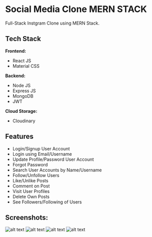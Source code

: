 # Social Media Clone MERN STACK
Full-Stack Instgram Clone using MERN Stack.

## Tech Stack
**Frontend:**

* React JS
* Material CSS

**Backend:**

* Node JS
* Express JS
* MongoDB
* JWT

**Cloud Storage:**

* Cloudinary

## Features
- Login/Signup User Account
- Login using Email/Username
- Update Profile/Password User Account
- Forgot Password
- Search User Accounts by Name/Username
- Follow/Unfollow Users
- Like/Unlike Posts
- Comment on Post
- Visit User Profiles
- Delete Own Posts
- See Followers/Following of Users

## Screenshots:

![alt text](https://github.com/pk-14/social-media-app-mern/blob/main/1.png)
![alt text](https://github.com/pk-14/social-media-app-mern/blob/main/2.png)
![alt text](https://github.com/pk-14/social-media-app-mern/blob/main/3.png)
![alt text](https://github.com/pk-14/social-media-app-mern/blob/main/4.png)
